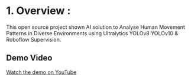 # 1. Overview :
This open source project shown AI solution to Analyse Human Movement Patterns in Diverse Environments using Ultralytics YOLOv8 YOLOv10 & Roboflow Supervision.


## Demo Video

[Watch the demo on YouTube]([https://youtu.be/MIySQxoY9VA])
